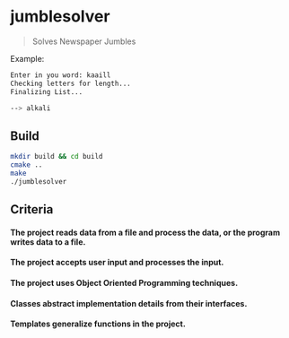 # jumblesolver

>Solves Newspaper Jumbles

Example:

```bash
Enter in you word: kaaill
Checking letters for length...
Finalizing List...

--> alkali
```

## Build

```bash
mkdir build && cd build
cmake ..
make
./jumblesolver
```

## Criteria

#### The project reads data from a file and process the data, or the program writes data to a file.
#### The project accepts user input and processes the input.
#### The project uses Object Oriented Programming techniques.
#### Classes abstract implementation details from their interfaces.
#### Templates generalize functions in the project.